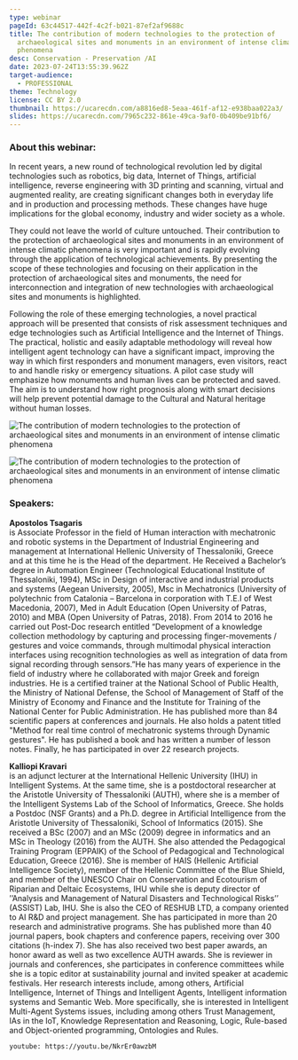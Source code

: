 ```yaml
---
type: webinar
pageId: 63c44517-442f-4c2f-b021-87ef2af9688c
title: The contribution of modern technologies to the protection of
  archaeological sites and monuments in an environment of intense climatic
  phenomena
desc: Conservation - Preservation /AI
date: 2023-07-24T13:55:39.962Z
target-audience:
  - PROFESSIONAL
theme: Technology
license: CC BY 2.0
thumbnail: https://ucarecdn.com/a8816ed8-5eaa-461f-af12-e938baa022a3/
slides: https://ucarecdn.com/7965c232-861e-49ca-9af0-0b409be91bf6/
---
```

### About this webinar:

In recent years, a new round of technological revolution led by digital technologies such as robotics, big data, Internet of Things, artificial intelligence, reverse engineering with 3D printing and scanning, virtual and augmented reality, are creating significant changes both in everyday life and in production and processing methods. These changes have huge implications for the global economy, industry and wider society as a whole.

They could not leave the world of culture untouched. Their contribution to the protection of archaeological sites and monuments in an environment of intense climatic phenomena is very important and is rapidly evolving through the application of technological achievements. By presenting the scope of these technologies and focusing on their application in the protection of archaeological sites and monuments, the need for interconnection and integration of new technologies with archaeological sites and monuments is highlighted.

Following the role of these emerging technologies, a novel practical approach will be presented that consists of risk assessment techniques and edge technologies such as Artificial Intelligence and the Internet of Things. The practical, holistic and easily adaptable methodology will reveal how intelligent agent technology can have a significant impact, improving the way in which first responders and monument managers, even visitors, react to and handle risky or emergency situations. A pilot case study will emphasize how monuments and human lives can be protected and saved. The aim is to understand how right prognosis along with smart decisions will help prevent potential damage to the Cultural and Natural heritage without human losses. 

![The contribution of modern technologies to the protection of archaeological sites and monuments in an environment of intense climatic phenomena](https://ucarecdn.com/f7bdea56-64e5-4449-a91d-034727150911/ "The contribution of modern technologies to the protection of archaeological sites and monuments in an environment of intense climatic phenomena")

![The contribution of modern technologies to the protection of archaeological sites and monuments in an environment of intense climatic phenomena](https://ucarecdn.com/1af2464d-e2c3-44eb-a590-1b83b09b48ee/ "The contribution of modern technologies to the protection of archaeological sites and monuments in an environment of intense climatic phenomena")

### Speakers:

**Apostolos Tsagaris**\
is Associate Professor in the field of Human interaction with mechatronic and robotic systems in the Department of Industrial Engineering and management at International Hellenic University of Thessaloniki, Greece and at this time he is the Head of the department. He Received a Bachelor’s degree in Automation Engineer (Technological Educational Institute of Thessaloniki, 1994), MSc in Design of interactive and industrial products and systems (Aegean University, 2005), Msc in Mechatronics (University of polytechnic from Catalonia – Barcelona in corporation with T.E.I of West Macedonia, 2007), Med in Adult Education (Open University of Patras, 2010) and MBA (Open University of Patras, 2018). From 2014 to 2016 he carried out Post-Doc research entitled “Development of a knowledge collection methodology by capturing and processing finger-movements / gestures and voice commands, through multimodal physical interaction interfaces using recognition technologies as well as integration of data from signal recording through sensors.”He has many years of experience in the field of industry where he collaborated with major Greek and foreign industries. He is a certified trainer at the National School of Public Health, the Ministry of National Defense, the School of Management of Staff of the Ministry of Economy and Finance and the Institute for Training of the National Center for Public Administration. He has published more than 84 scientific papers at conferences and journals. He also holds a patent titled "Method for real time control of mechatronic systems through Dynamic gestures". He has published a book and has written a number of lesson notes. Finally, he has participated in over 22 research projects.

**Kalliopi Kravari** \
is an adjunct lecturer at the International Hellenic University (IHU) in Intelligent Systems. At the same time, she is a postdoctoral researcher at the [](<>)[](<>)Aristotle University of Thessaloniki (AUTH), where she is a member of the Intelligent Systems Lab of the School of Informatics, Greece. She holds a Postdoc (NSF Grants) and a Ph.D. degree in Artificial Intelligence from the Aristotle University of Thessaloniki, School of Informatics (2015). She received a BSc (2007) and an MSc (2009) degree [](<>)in informatics and an MSc in Theology (2016) from the AUTH. She also attended the Pedagogical Training Program (EPPAIK) of the School of Pedagogical and Technological Education, Greece (2016). She is member of HAIS (Hellenic Artificial Intelligence Society), member of the Hellenic Committee of the Blue Shield, and member of the UNESCO Chair on Conservation and Ecotourism of Riparian and Deltaic Ecosystems, IHU while she is deputy director of ’’Analysis and Management of Natural Disasters and Technological Risks’’ (ASSIST) Lab, IHU. She is also the CEO of RESHUB LTD, a company oriented to AI R&D and project management. She has participated in more than 20 research and administrative programs. She has published more than 40 journal papers, book chapters and conference papers, receiving over 300 citations (h-index 7). She has also received two best paper awards, an honor award as well as two excellence AUTH awards. She is reviewer in journals and conferences, she participates in conference committees while she is a topic editor at sustainability journal and invited speaker at academic festivals. Her research interests include, among others, Artificial Intelligence, Internet of Things and Intelligent Agents, Intelligent information systems and Semantic Web. More specifically, she is interested in Intelligent Multi-Agent Systems issues, including among others Trust Management, IAs in the IoT, Knowledge Representation and Reasoning, Logic, Rule-based and Object-oriented programming, Ontologies and Rules.

`youtube: https://youtu.be/NkrEr0awzbM`